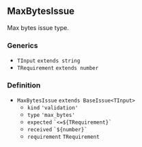 MaxBytesIssue
-------------

Max bytes issue type.

### Generics

*   `TInput` `extends string`
*   `TRequirement` `extends number`

### Definition

*   `MaxBytesIssue` `extends BaseIssue<TInput>`
    *   `kind` `'validation'`
    *   `type` `'max_bytes'`
    *   `expected` `` `<=${TRequirement}` ``
    *   `received` `` `${number}` ``
    *   `requirement` `TRequirement`